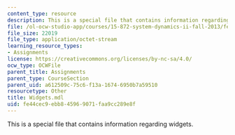 ```yaml
---
content_type: resource
description: This is a special file that contains information regarding widgets.
file: /ol-ocw-studio-app/courses/15-872-system-dynamics-ii-fall-2013/fe44cec9ebb845969071faa9cc289e8f_Widgets.mdl
file_size: 22019
file_type: application/octet-stream
learning_resource_types:
- Assignments
license: https://creativecommons.org/licenses/by-nc-sa/4.0/
ocw_type: OCWFile
parent_title: Assignments
parent_type: CourseSection
parent_uid: a612509c-75c6-f13a-1674-6950b7a59510
resourcetype: Other
title: Widgets.mdl
uid: fe44cec9-ebb8-4596-9071-faa9cc289e8f
---
```

This is a special file that contains information regarding widgets.